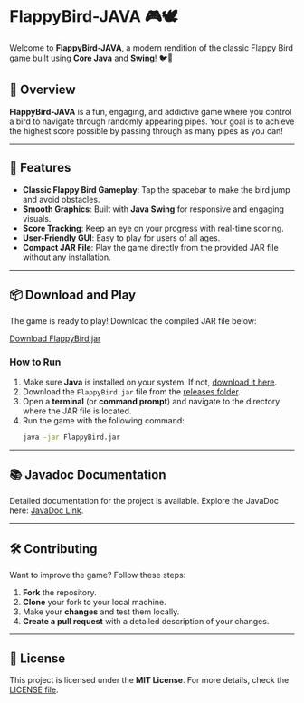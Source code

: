 
# FlappyBird-JAVA 🎮🕊️

Welcome to **FlappyBird-JAVA**, a modern rendition of the classic Flappy Bird game built using **Core Java** and **Swing**! 🐦💨

## 📖 Overview
**FlappyBird-JAVA** is a fun, engaging, and addictive game where you control a bird to navigate through randomly appearing pipes. Your goal is to achieve the highest score possible by passing through as many pipes as you can!

---

## 🚀 Features
- **Classic Flappy Bird Gameplay**: Tap the spacebar to make the bird jump and avoid obstacles.
- **Smooth Graphics**: Built with **Java Swing** for responsive and engaging visuals.
- **Score Tracking**: Keep an eye on your progress with real-time scoring.
- **User-Friendly GUI**: Easy to play for users of all ages.
- **Compact JAR File**: Play the game directly from the provided JAR file without any installation.

---

## 📦 Download and Play

The game is ready to play! Download the compiled JAR file below:

[Download FlappyBird.jar](releases/FlappyBird.jar)

### How to Run
1. Make sure **Java** is installed on your system. If not, [download it here](https://www.oracle.com/java/technologies/javase-downloads.html).
2. Download the `FlappyBird.jar` file from the [releases folder](releases/FlappyBird.jar).
3. Open a **terminal** (or **command prompt**) and navigate to the directory where the JAR file is located.
4. Run the game with the following command:
   ```bash
   java -jar FlappyBird.jar
   ```

---

## 📚 Javadoc Documentation
Detailed documentation for the project is available. Explore the JavaDoc here: [JavaDoc Link](docs/javadoc).

---

## 🛠️ Contributing
Want to improve the game? Follow these steps:

1. **Fork** the repository.
2. **Clone** your fork to your local machine.
3. Make your **changes** and test them locally.
4. **Create a pull request** with a detailed description of your changes.

---

## 📜 License
This project is licensed under the **MIT License**. For more details, check the [LICENSE file](LICENSE.txt).
